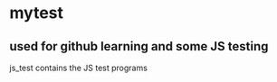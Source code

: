 mytest
======

used for github learning and some JS testing 
------------------------
js_test contains the JS test programs

